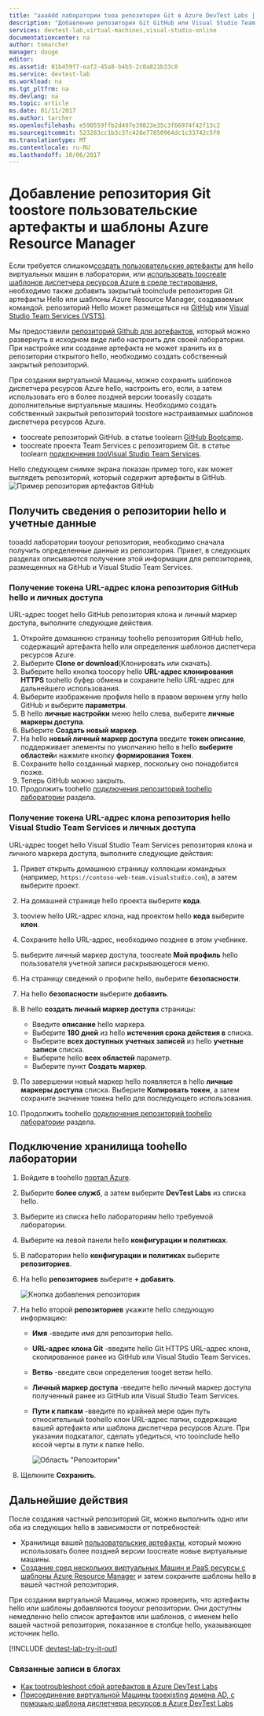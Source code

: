 ```yaml
---
title: "aaaAdd лаборатории tooa репозитория Git в Azure DevTest Labs | Документы Microsoft"
description: "Добавление репозитория Git GitHub или Visual Studio Team Services, предназначенного для источника пользовательских артефактов, в Azure DevTest Labs"
services: devtest-lab,virtual-machines,visual-studio-online
documentationcenter: na
author: tomarcher
manager: douge
editor: 
ms.assetid: 01b459f7-eaf2-45a8-b4b5-2c0a821b33c8
ms.service: devtest-lab
ms.workload: na
ms.tgt_pltfrm: na
ms.devlang: na
ms.topic: article
ms.date: 01/11/2017
ms.author: tarcher
ms.openlocfilehash: e590559ffb2d497e39823e35c3f66974f42f13c2
ms.sourcegitcommit: 523283cc1b3c37c428e77850964dc1c33742c5f0
ms.translationtype: MT
ms.contentlocale: ru-RU
ms.lasthandoff: 10/06/2017
---
```

# <a name="add-a-git-repository-toostore-custom-artifacts-and-azure-resource-manager-templates"></a>Добавление репозитория Git toostore пользовательские артефакты и шаблоны Azure Resource Manager

Если требуется слишком[создать пользовательские артефакты](devtest-lab-artifact-author.md) для hello виртуальных машин в лаборатории, или [использовать toocreate шаблонов диспетчера ресурсов Azure в среде тестирования](devtest-lab-create-environment-from-arm.md), необходимо также добавить закрытый tooinclude репозитория Git артефакты Hello или шаблоны Azure Resource Manager, создаваемых командой. репозиторий Hello может размещаться на [GitHub](https://github.com) или [Visual Studio Team Services (VSTS)](https://visualstudio.com).

Мы предоставили [репозиторий Github для артефактов](https://github.com/Azure/azure-devtestlab/tree/master/Artifacts), который можно развернуть в исходном виде либо настроить для своей лаборатории. При настройке или создание артефакта не может хранить их в репозитории открытого hello, необходимо создать собственный закрытый репозиторий. 

При создании виртуальной Машины, можно сохранить шаблонов диспетчера ресурсов Azure hello, настроить его, если, а затем использовать его в более поздней версии tooeasily создать дополнительные виртуальные машины. Необходимо создать собственный закрытый репозиторий toostore настраиваемых шаблонов диспетчера ресурсов Azure.  

* toocreate репозиторий GitHub. в статье toolearn [GitHub Bootcamp](https://help.github.com/categories/bootcamp/).
* toocreate проекта Team Services с репозиторием Git. в статье toolearn [подключения tooVisual Studio Team Services](https://www.visualstudio.com/get-started/setup/connect-to-visual-studio-online).

Hello следующем снимке экрана показан пример того, как может выглядеть репозиторий, который содержит артефакты в GitHub.  
![Пример репозитория артефактов GitHub](./media/devtest-lab-add-repo/devtestlab-github-artifact-repo-home.png)

## <a name="get-hello-repository-information-and-credentials"></a>Получить сведения о репозитории hello и учетные данные
tooadd лаборатории tooyour репозитория, необходимо сначала получить определенные данные из репозитория. Привет, в следующих разделах описываются получение этой информации для репозиториев, размещенных на GitHub и Visual Studio Team Services.

### <a name="get-hello-github-repository-clone-url-and-personal-access-token"></a>Получение токена URL-адрес клона репозитория GitHub hello и личных доступа
URL-адрес tooget hello GitHub репозитория клона и личный маркер доступа, выполните следующие действия.

1. Откройте домашнюю страницу toohello репозитория GitHub hello, содержащий артефакта hello или определения шаблонов диспетчера ресурсов Azure.
2. Выберите **Clone or download**(Клонировать или скачать).
3. Выберите hello кнопка toocopy hello **URL-адрес клонирования HTTPS** toohello буфер обмена и сохраните hello URL-адрес для дальнейшего использования.
4. Выберите изображение профиля hello в правом верхнем углу hello GitHub и выберите **параметры**.
5. В hello **личные настройки** меню hello слева, выберите **личные маркеры доступа**.
6. Выберите **Создать новый маркер**.
7. На hello **новый личный маркер доступа** введите **токен описание**, поддерживает элементы по умолчанию hello в hello **выберите областей**и нажмите кнопку **формирования Токен**.
8. Сохраните hello созданный маркер, поскольку оно понадобится позже.
9. Теперь GitHub можно закрыть.   
10. Продолжить toohello [подключения репозиторий toohello лаборатории](#connect-your-lab-to-the-repository) раздела.

### <a name="get-hello-visual-studio-team-services-repository-clone-url-and-personal-access-token"></a>Получение токена URL-адрес клона репозитория hello Visual Studio Team Services и личных доступа
URL-адрес tooget hello Visual Studio Team Services репозитория клона и личного маркера доступа, выполните следующие действия:

1. Привет открыть домашнюю страницу коллекции командных (например, `https://contoso-web-team.visualstudio.com`), а затем выберите проект.
2. На домашней странице hello проекта выберите **кода**.
3. tooview hello URL-адрес клона, над проектом hello **кода** выберите **клон**.
4. Сохраните hello URL-адрес, необходимо позднее в этом учебнике.
5. выберите личный маркер доступа, toocreate **Мой профиль** hello пользователя учетной записи раскрывающегося меню.
6. На страницу сведений о профиле hello, выберите **безопасности**.
7. На hello **безопасности** выберите **добавить**.
8. В hello **создать личный маркер доступа** страницы:

   * Введите **описание** hello маркера.
   * Выберите **180 дней** из hello **истечения срока действия в** списка.
   * Выберите **всех доступных учетных записей** из hello **учетные записи** списка.
   * Выберите hello **всех областей** параметр.
   * Выберите пункт **Создать маркер**.
9. По завершении новый маркер hello появляется в hello **личные маркеры доступа** списка. Выберите **Копировать токен**, а затем сохраните значение токена hello для последующего использования.
10. Продолжить toohello [подключения репозиторий toohello лаборатории](#connect-your-lab-to-the-repository) раздела.

## <a name="connect-your-lab-toohello-repository"></a>Подключение хранилища toohello лаборатории
1. Войдите в toohello [портал Azure](http://go.microsoft.com/fwlink/p/?LinkID=525040).
2. Выберите **более служб**, а затем выберите **DevTest Labs** из списка hello.
3. Выберите из списка hello лабораториям hello требуемой лаборатории.   
4. Выберите на левой панели hello **конфигурации и политиках**.
5. В лаборатории hello **конфигурации и политиках** выберите **репозиториев**.
6. На hello **репозиториев** выберите **+ добавить**.

    ![Кнопка добавления репозитория](./media/devtest-lab-add-repo/devtestlab-add-repo.png)
7. На hello второй **репозиториев** укажите hello следующую информацию:

   * **Имя** -введите имя для репозитория hello.
   * **URL-адрес клона Git** -введите hello Git HTTPS URL-адрес клона, скопированное ранее из GitHub или Visual Studio Team Services.
   * **Ветвь** -введите свои определения tooget ветви hello.
   * **Личный маркер доступа** -введите hello личный маркер доступа полученный ранее из GitHub или Visual Studio Team Services.
   * **Пути к папкам** -введите по крайней мере один путь относительный toohello клон URL-адрес папки, содержащие вашей артефакта или шаблона диспетчера ресурсов Azure. При указании подкаталог, сделать убедиться, что tooinclude hello косой черты в пути к папке hello.

     ![Область "Репозитории"](./media/devtest-lab-add-repo/devtestlab-repo-blade.png)
8. Щелкните **Сохранить**.

## <a name="next-steps"></a>Дальнейшие действия
После создания частный репозиторий Git, можно выполнить одно или оба из следующих hello в зависимости от потребностей:
* Хранилище вашей [пользовательские артефакты](devtest-lab-artifact-author.md), который можно использовать более поздней версии toocreate новые виртуальные машины.
* [Создание сред нескольких виртуальных Машин и PaaS ресурсы с шаблоны Azure Resource Manager](devtest-lab-create-environment-from-arm.md) и затем сохраните шаблоны hello в вашей частной репозитория.

При создании виртуальной Машины, можно проверить, что артефакты hello или шаблоны добавляются tooyour репозитории. Они доступны немедленно hello список артефактов или шаблонов, с именем hello вашей частной репозитория, показанное в столбце hello, указывающее источник hello. 

[!INCLUDE [devtest-lab-try-it-out](../../includes/devtest-lab-try-it-out.md)]

### <a name="related-blog-posts"></a>Связанные записи в блогах
* [Как tootroubleshoot сбой артефактов в Azure DevTest Labs](devtest-lab-troubleshoot-artifact-failure.md)
* [Присоединение виртуальной Машины tooexisting домена AD, с помощью шаблона диспетчера ресурсов в Azure DevTest Labs](http://www.visualstudiogeeks.com/blog/DevOps/Join-a-VM-to-existing-AD-domain-using-ARM-template-AzureDevTestLabs)
